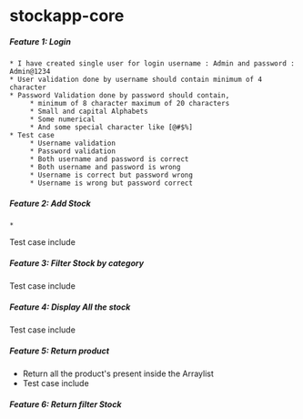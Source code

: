 # stockapp-core


##### Feature 1: Login
  	* I have created single user for login username : Admin and password : Admin@1234
  	* User validation done by username should contain minimum of 4 character
  	* Password Validation done by password should contain,
  		 * minimum of 8 character maximum of 20 characters
		 * Small and capital Alphabets
	 	 * Some numerical
		 * And some special character like [@#$%]
  	* Test case 
  		 * Username validation
  		 * Password validation
  		 * Both username and password is correct
  		 * Both username and password is wrong
  		 * Username is correct but password wrong
  		 * Username is wrong but password correct
  
##### Feature 2: Add Stock
  	* 
  Test case include
  
##### Feature 3: Filter Stock by category
  Test case include
  
##### Feature 4: Display All the stock
  Test case include

##### Feature 5: Return product
  * Return all the product's present inside the Arraylist
  * Test case include
  
##### Feature 6: Return filter Stock 
